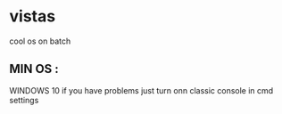 # vistas
cool os on batch

## MIN OS :
WINDOWS 10
if you have problems just turn onn classic console in cmd settings
